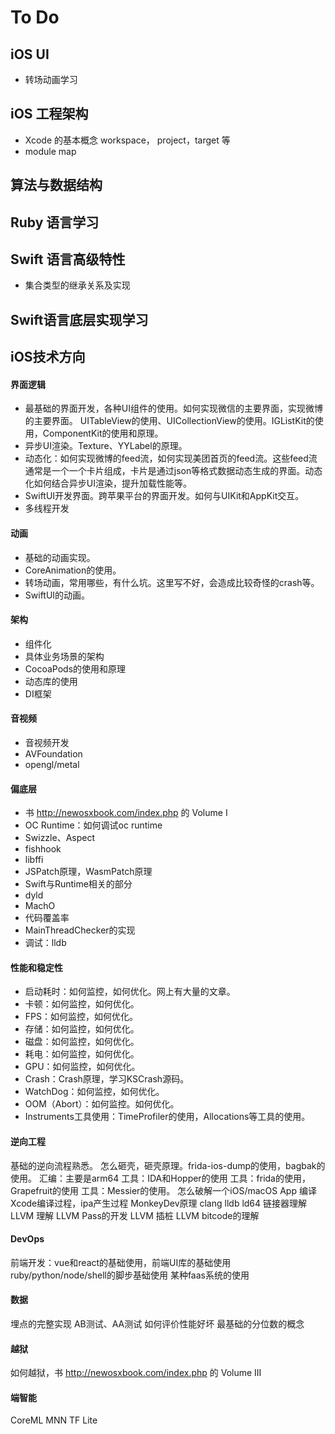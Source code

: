 # To Do

## iOS  UI
- 转场动画学习 


## iOS 工程架构 
- Xcode 的基本概念 workspace， project，target 等
- module map 


## 算法与数据结构


## Ruby 语言学习


## Swift 语言高级特性
- 集合类型的继承关系及实现 

## Swift语言底层实现学习 

## iOS技术方向 

#### 界面逻辑
- 最基础的界面开发，各种UI组件的使用。如何实现微信的主要界面，实现微博的主要界面。
UITableView的使用、UICollectionView的使用。IGListKit的使用，ComponentKit的使用和原理。
- 异步UI渲染。Texture、YYLabel的原理。
- 动态化：如何实现微博的feed流，如何实现美团首页的feed流。这些feed流通常是一个一个卡片组成，卡片是通过json等格式数据动态生成的界面。动态化如何结合异步UI渲染，提升加载性能等。
- SwiftUI开发界面。跨苹果平台的界面开发。如何与UIKit和AppKit交互。
- 多线程开发
#### 动画
- 基础的动画实现。
- CoreAnimation的使用。
- 转场动画，常用哪些，有什么坑。这里写不好，会造成比较奇怪的crash等。
- SwiftUI的动画。

#### 架构
- 组件化
- 具体业务场景的架构
- CocoaPods的使用和原理
- 动态库的使用
- DI框架

#### 音视频
- 音视频开发
- AVFoundation
- opengl/metal

#### 偏底层
- 书 http://newosxbook.com/index.php 的 Volume I
- OC Runtime：如何调试oc runtime
- Swizzle、Aspect
- fishhook
- libffi
- JSPatch原理，WasmPatch原理
- Swift与Runtime相关的部分
- dyld
- MachO
- 代码覆盖率
- MainThreadChecker的实现
- 调试：lldb

#### 性能和稳定性
- 启动耗时：如何监控，如何优化。网上有大量的文章。
- 卡顿：如何监控，如何优化。
- FPS：如何监控，如何优化。
- 存储：如何监控，如何优化。
- 磁盘：如何监控，如何优化。
- 耗电：如何监控，如何优化。
- GPU：如何监控，如何优化。
- Crash：Crash原理，学习KSCrash源码。
- WatchDog：如何监控，如何优化。
- OOM（Abort）：如何监控。如何优化。
- Instruments工具使用：TimeProfiler的使用，Allocations等工具的使用。

#### 逆向工程
基础的逆向流程熟悉。
怎么砸壳，砸壳原理。frida-ios-dump的使用，bagbak的使用。
汇编：主要是arm64
工具：IDA和Hopper的使用
工具：frida的使用，Grapefruit的使用
工具：Messier的使用。
怎么破解一个iOS/macOS App
编译
Xcode编译过程，ipa产生过程
MonkeyDev原理
clang
lldb
ld64 链接器理解
LLVM 理解
LLVM Pass的开发
LLVM 插桩
LLVM bitcode的理解

#### DevOps
前端开发：vue和react的基础使用，前端UI库的基础使用
ruby/python/node/shell的脚步基础使用
某种faas系统的使用

#### 数据
埋点的完整实现
AB测试、AA测试
如何评价性能好坏
最基础的分位数的概念

#### 越狱

如何越狱，书 http://newosxbook.com/index.php 的 Volume III

#### 端智能
CoreML
MNN
TF Lite